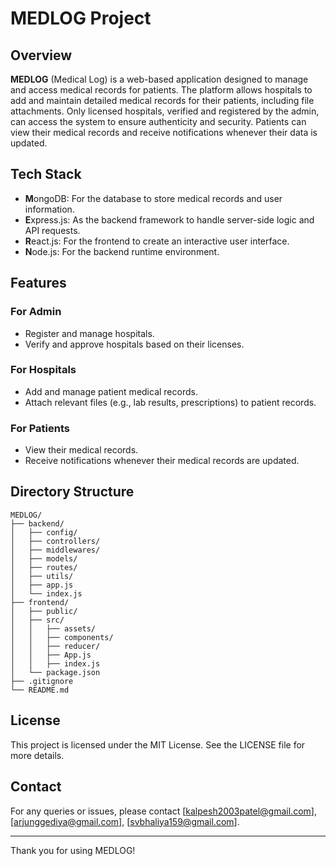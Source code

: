 # MEDLOG Project

## Overview

**MEDLOG** (Medical Log) is a web-based application designed to manage and access medical records for patients. The platform allows hospitals to add and maintain detailed medical records for their patients, including file attachments. Only licensed hospitals, verified and registered by the admin, can access the system to ensure authenticity and security. Patients can view their medical records and receive notifications whenever their data is updated.

## Tech Stack

- **M**ongoDB: For the database to store medical records and user information.
- **E**xpress.js: As the backend framework to handle server-side logic and API requests.
- **R**eact.js: For the frontend to create an interactive user interface.
- **N**ode.js: For the backend runtime environment.

## Features

### For Admin

- Register and manage hospitals.
- Verify and approve hospitals based on their licenses.

### For Hospitals

- Add and manage patient medical records.
- Attach relevant files (e.g., lab results, prescriptions) to patient records.

### For Patients

- View their medical records.
- Receive notifications whenever their medical records are updated.

## Directory Structure

```
MEDLOG/
├── backend/
│   ├── config/
│   ├── controllers/
│   ├── middlewares/
│   ├── models/
│   ├── routes/
│   ├── utils/
│   ├── app.js
│   └── index.js
├── frontend/
│   ├── public/
│   ├── src/
│   │   ├── assets/
│   │   ├── components/
│   │   ├── reducer/
│   │   ├── App.js
│   │   ├── index.js
│   └── package.json
├── .gitignore
└── README.md
```

## License

This project is licensed under the MIT License. See the LICENSE file for more details.

## Contact

For any queries or issues, please contact [kalpesh2003patel@gmail.com], [arjunggediya@gmail.com], [svbhaliya159@gmail.com].

---

Thank you for using MEDLOG!
